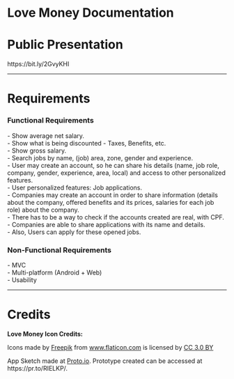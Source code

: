 # Love Money Documentation

<h1>Public Presentation</h1>
<p>https://bit.ly/2GvyKHI</p>
<hr>

<h1>Requirements</h1>
<h3>Functional Requirements</h3>
- Show average net salary.<br>
- Show what is being discounted - Taxes, Benefits, etc.<br>
- Show gross salary.<br>
- Search jobs by name, (job) area, zone, gender and experience.<br>
- User may create an account, so he can share his details (name, job role, company, gender, experience, area, local) and access to other personalized features.<br>
- User personalized features: Job applications.<br> 
- Companies may create an account in order to share information (details about the company, offered benefits and its prices, salaries for each job role) about the company.<br>
- There has to be a way to check if the accounts created are real, with CPF.<br>
- Companies are able to share applications with its name and details.<br>
- Also, Users can apply for these opened jobs.<br>

<h3>Non-Functional Requirements</h3>
- MVC<br>
- Multi-platform (Android + Web)<br>
- Usability<br>

<hr>
<h1>Credits</h1>
<p><b>Love Money Icon Credits:</b> <div>Icons made by <a href="http://www.freepik.com" title="Freepik">Freepik</a> from <a href="https://www.flaticon.com/" title="Flaticon">www.flaticon.com</a> is licensed by <a href="http://creativecommons.org/licenses/by/3.0/" title="Creative Commons BY 3.0" target="_blank">CC 3.0 BY</a></div> </p>
<p>App Sketch made at <a href="https://proto.io/" title="Proto.io">Proto.io</a>. Prototype created can be accessed at https://pr.to/RIELKP/.</p>
